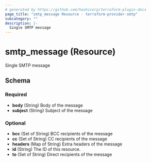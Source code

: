 ```yaml
---
# generated by https://github.com/hashicorp/terraform-plugin-docs
page_title: "smtp_message Resource - terraform-provider-smtp"
subcategory: ""
description: |-
  Single SMTP message
---
```


# smtp_message (Resource)

Single SMTP message



<!-- schema generated by tfplugindocs -->
## Schema

### Required

- **body** (String) Body of the message
- **subject** (String) Subject of the message

### Optional

- **bcc** (Set of String) BCC recipients of the message
- **cc** (Set of String) CC recipients of the message
- **headers** (Map of String) Extra headers of the message
- **id** (String) The ID of this resource.
- **to** (Set of String) Direct recipients of the message



